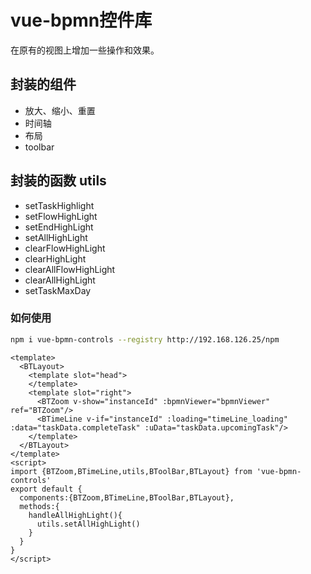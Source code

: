 # vue-bpmn控件库

在原有的视图上增加一些操作和效果。
## 封装的组件
* 放大、缩小、重置
* 时间轴
* 布局
* toolbar

## 封装的函数 utils
* setTaskHighlight
* setFlowHighLight
* setEndHighLight
* setAllHighLight  
* clearFlowHighLight
* clearHighLight
* clearAllFlowHighLight  
* clearAllHighLight
* setTaskMaxDay

### 如何使用
```bash
npm i vue-bpmn-controls --registry http://192.168.126.25/npm
```
```vue
<template>
  <BTLayout>
    <template slot="head">
    </template>
    <template slot="right">
      <BTZoom v-show="instanceId" :bpmnViewer="bpmnViewer" ref="BTZoom"/>
      <BTimeLine v-if="instanceId" :loading="timeLine_loading" :data="taskData.completeTask" :uData="taskData.upcomingTask"/>
    </template>
  </BTLayout>
</template>
<script>
import {BTZoom,BTimeLine,utils,BToolBar,BTLayout} from 'vue-bpmn-controls'
export default {
  components:{BTZoom,BTimeLine,BToolBar,BTLayout},
  methods:{
    handleAllHighLight(){
      utils.setAllHighLight()
    }
  }
}
</script>
```
